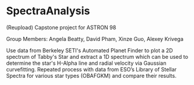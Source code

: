 # SpectraAnalysis

(Reupload) Capstone project for ASTRON 98 

Group Members: Angela Beatty, David Pham, Xinze Guo, Alexey Krivega

Use data from Berkeley SETI's Automated Planet Finder to plot a 2D spectrum of Tabby's Star and extract a 1D spectrum which can be used to determine the star's H-Alpha line and radial velocity via Gaussian curvefitting. Repeated process with data from ESO’s Library of Stellar Spectra for various star types (OBAFGKM) and compare their results.
